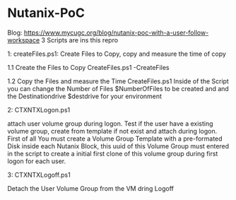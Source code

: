 # Nutanix-PoC
Blog: https://www.mycugc.org/blog/nutanix-poc-with-a-user-follow-workspace
3 Scripts are ins this repro

1: createFiles.ps1:  Create Files to Copy, copy and measure the time of copy 

 1.1 Create the Files to Copy
        CreateFiles.ps1 -CreateFiles
	  
 1.2 Copy the Files and measure the Time
	    CreateFiles.ps1
      Inside of the Script you can change the Number of Files $NumberOfFiles to be created and and the Destinationdrive $destdrive for your environment
      
2: CTXNTXLogon.ps1

 attach user volume group during logon. Test if the user have a existing volume group, create from template if not exist and attach during logon. First of all You must create a Volume Group Template with a pre-formated Disk inside each Nutanix Block, this uuid of this Volume Group must entered in the script to create a initial first clone of this volume group during first logon for each user. 
 
3: CTXNTXLogoff.ps1

Detach the User Volume Group from the VM dring Logoff 
